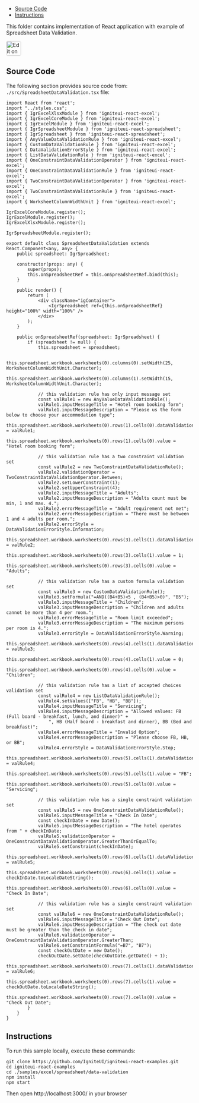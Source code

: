 <!-- NOTE: do not change this file because it will be auto re-generated from template file: -->
<!-- https://github.com/IgniteUI/igniteui-react-examples/tree/master/templates/sample/ReadMe.md -->

<!-- ## Table of Contents -->
<!-- - [Sample Preview](#Sample-Preview) -->
- [Source Code](#Source-Code)
- [Instructions](#Instructions)

This folder contains implementation of React application with example of Spreadsheet Data Validation.
<!-- in the Spreadsheet component -->
<!-- [Spreadsheet](https://infragistics.com/Reactsite/components/spreadsheet.html) -->

<html lang="en" xmlns="http://www.w3.org/1999/xhtml">
    <body>
        <a target="_blank" href="https://codesandbox.io/s/github/IgniteUI/igniteui-react-examples/tree/master/samples/excel/spreadsheet/data-validation?fontsize=14&hidenavigation=1&theme=dark&view=preview&file=/src/SpreadsheetDataValidation.tsx" rel="noopener noreferrer">
            <img height="40px" style="border-radius: 0.25rem" alt="Edit on CodeSandbox" src="https://static.infragistics.com/xplatform/images/sandbox/code.png"/>
        </a>
        <!-- <a target="_blank"
href="https://codesandbox.io/s/github/IgniteUI/igniteui-react-examples/tree/master/samples/maps/geo-map/binding-csv-points?fontsize=14&hidenavigation=1&theme=dark&view=preview">
            <img alt="Edit Sample" src="https://codesandbox.io/static/img/play-codesandbox.svg"/>
        </a> -->
        <!-- <a target="_blank" style="margin-left: 0.5rem"
href="https://codesandbox.io/embed/github/IgniteUI/igniteui-react-examples/tree/master/samples/excel/spreadsheet/data-validation?fontsize=14&hidenavigation=1&theme=dark&view=preview&file=/src/SpreadsheetDataValidation.tsx">
            <img height="40px" style="border-radius: 5px" alt="View on CodeSandbox" src="https://static.infragistics.com/xplatform/images/sandbox/view.png"/>
        </a> -->
        <!-- <a target="_blank"
href="https://codesandbox.io/embed/github/IgniteUI/igniteui-react-examples/tree/master/samples/maps/geo-map/binding-csv-points?fontsize=14&hidenavigation=1&theme=dark&view=preview">
            <img alt="View on CodeSandbox" src="https://static.infragistics.com/xplatform/images/sandbox/view.png"/>
        </a>
https://codesandbox.io/embed/react-treemap-overview-rtb45
https://codesandbox.io/static/img/play-codesandbox.svg
https://codesandbox.io/embed/react-treemap-overview-rtb45?view=browser -->
    </body>
</html>

<!-- ## Sample Preview -->

<!-- <iframe
  src="https://codesandbox.io/embed/github/IgniteUI/igniteui-react-examples/tree/master/samples/excel/spreadsheet/data-validation?fontsize=14&hidenavigation=1&theme=dark&view=preview&file=/src/SpreadsheetDataValidation.tsx"
  style="width:100%; height:400px; border:0; border-radius: 4px; overflow:hidden;"
  allow="accelerometer; ambient-light-sensor; camera; encrypted-media; geolocation; gyroscope; hid; microphone; midi; payment; usb; vr"
  sandbox="allow-forms allow-modals allow-popups allow-presentation allow-same-origin allow-scripts"
></iframe> -->

## Source Code

The following section provides source code from:
`./src/SpreadsheetDataValidation.tsx` file:

```tsx
import React from 'react';
import "../styles.css";
import { IgrExcelXlsxModule } from 'igniteui-react-excel';
import { IgrExcelCoreModule } from 'igniteui-react-excel';
import { IgrExcelModule } from 'igniteui-react-excel';
import { IgrSpreadsheetModule } from 'igniteui-react-spreadsheet';
import { IgrSpreadsheet } from 'igniteui-react-spreadsheet';
import { AnyValueDataValidationRule } from 'igniteui-react-excel';
import { CustomDataValidationRule } from 'igniteui-react-excel';
import { DataValidationErrorStyle } from 'igniteui-react-excel';
import { ListDataValidationRule } from 'igniteui-react-excel';
import { OneConstraintDataValidationOperator } from 'igniteui-react-excel';
import { OneConstraintDataValidationRule } from 'igniteui-react-excel';
import { TwoConstraintDataValidationOperator } from 'igniteui-react-excel';
import { TwoConstraintDataValidationRule } from 'igniteui-react-excel';
import { WorksheetColumnWidthUnit } from 'igniteui-react-excel';

IgrExcelCoreModule.register();
IgrExcelModule.register();
IgrExcelXlsxModule.register();

IgrSpreadsheetModule.register();

export default class SpreadsheetDataValidation extends React.Component<any, any> {
    public spreadsheet: IgrSpreadsheet;

    constructor(props: any) {
        super(props);
        this.onSpreadsheetRef = this.onSpreadsheetRef.bind(this);
    }

    public render() {
        return (
            <div className="igContainer">
                <IgrSpreadsheet ref={this.onSpreadsheetRef} height="100%" width="100%" />
            </div>
        );
    }

    public onSpreadsheetRef(spreadsheet: IgrSpreadsheet) {
        if (spreadsheet != null) {
            this.spreadsheet = spreadsheet;

            this.spreadsheet.workbook.worksheets(0).columns(0).setWidth(25, WorksheetColumnWidthUnit.Character);
            this.spreadsheet.workbook.worksheets(0).columns(1).setWidth(15, WorksheetColumnWidthUnit.Character);

            // this validation rule has only input message set
            const valRule1 = new AnyValueDataValidationRule();
            valRule1.inputMessageTitle = "Hotel room booking form";
            valRule1.inputMessageDescription = "Please us the form below to choose your accommodation type";
            this.spreadsheet.workbook.worksheets(0).rows(1).cells(0).dataValidationRule = valRule1;
            this.spreadsheet.workbook.worksheets(0).rows(1).cells(0).value = "Hotel room booking form";

            // this validation rule has a two constraint validation set
            const valRule2 = new TwoConstraintDataValidationRule();
            valRule2.validationOperator = TwoConstraintDataValidationOperator.Between;
            valRule2.setLowerConstraint(1);
            valRule2.setUpperConstraint(4);
            valRule2.inputMessageTitle = "Adults";
            valRule2.inputMessageDescription = "Adults count must be min, 1 and max. 4.";
            valRule2.errorMessageTitle = "Adult requirement not met";
            valRule2.errorMessageDescription = "There must be between 1 and 4 adults per room.";
            valRule2.errorStyle = DataValidationErrorStyle.Information;
            this.spreadsheet.workbook.worksheets(0).rows(3).cells(1).dataValidationRule = valRule2;
            this.spreadsheet.workbook.worksheets(0).rows(3).cells(1).value = 1;
            this.spreadsheet.workbook.worksheets(0).rows(3).cells(0).value = "Adults";

            // this validation rule has a custom formula validation set
            const valRule3 = new CustomDataValidationRule();
            valRule3.setFormula("=AND((B4+B5)<5 , (B4+B5)>0)", "B5");
            valRule3.inputMessageTitle = "Children";
            valRule3.inputMessageDescription = "Children and adults cannot be more than 4 per room.";
            valRule3.errorMessageTitle = "Room limit exceeded";
            valRule3.errorMessageDescription = "The maximum persons per room is 4.";
            valRule3.errorStyle = DataValidationErrorStyle.Warning;
            this.spreadsheet.workbook.worksheets(0).rows(4).cells(1).dataValidationRule = valRule3;
            this.spreadsheet.workbook.worksheets(0).rows(4).cells(1).value = 0;
            this.spreadsheet.workbook.worksheets(0).rows(4).cells(0).value = "Children";

            // this validation rule has a list of accepted choices validation set
            const valRule4 = new ListDataValidationRule();
            valRule4.setValues(["FB", "HB", "BB"]);
            valRule4.inputMessageTitle = "Servicing";
            valRule4.inputMessageDescription = "Allowed values: FB (Full board - breakfast, lunch, and dinner)" +
                ", HB (Half board - breakfast and dinner), BB (Bed and breakfast)";
            valRule4.errorMessageTitle = "Invalid Option";
            valRule4.errorMessageDescription = "Please choose FB, HB, or BB";
            valRule4.errorStyle = DataValidationErrorStyle.Stop;
            this.spreadsheet.workbook.worksheets(0).rows(5).cells(1).dataValidationRule = valRule4;
            this.spreadsheet.workbook.worksheets(0).rows(5).cells(1).value = "FB";
            this.spreadsheet.workbook.worksheets(0).rows(5).cells(0).value = "Servicing";

            // this validation rule has a single constraint validation set
            const valRule5 = new OneConstraintDataValidationRule();
            valRule5.inputMessageTitle = "Check In Date";
            const checkInDate = new Date();
            valRule5.inputMessageDescription = "The hotel operates from " + checkInDate;
            valRule5.validationOperator = OneConstraintDataValidationOperator.GreaterThanOrEqualTo;
            valRule5.setConstraint(checkInDate);
            this.spreadsheet.workbook.worksheets(0).rows(6).cells(1).dataValidationRule = valRule5;
            this.spreadsheet.workbook.worksheets(0).rows(6).cells(1).value = checkInDate.toLocaleDateString();
            this.spreadsheet.workbook.worksheets(0).rows(6).cells(0).value = "Check In Date";

            // this validation rule has a single constraint validation set
            const valRule6 = new OneConstraintDataValidationRule();
            valRule6.inputMessageTitle = "Check Out Date";
            valRule6.inputMessageDescription = "The check out date must be greater than the check in date";
            valRule6.validationOperator = OneConstraintDataValidationOperator.GreaterThan;
            valRule6.setConstraintFormula("=B7", "B7");
            const checkOutDate = new Date();
            checkOutDate.setDate(checkOutDate.getDate() + 1);
            this.spreadsheet.workbook.worksheets(0).rows(7).cells(1).dataValidationRule = valRule6;
            this.spreadsheet.workbook.worksheets(0).rows(7).cells(1).value = checkOutDate.toLocaleDateString();
            this.spreadsheet.workbook.worksheets(0).rows(7).cells(0).value = "Check Out Date";
        }
    }
}

```

## Instructions
To run this sample locally, execute these commands:

```
git clone https://github.com/IgniteUI/igniteui-react-examples.git
cd igniteui-react-examples
cd ./samples/excel/spreadsheet/data-validation
npm install
npm start

```

Then open http://localhost:3000/ in your browser

